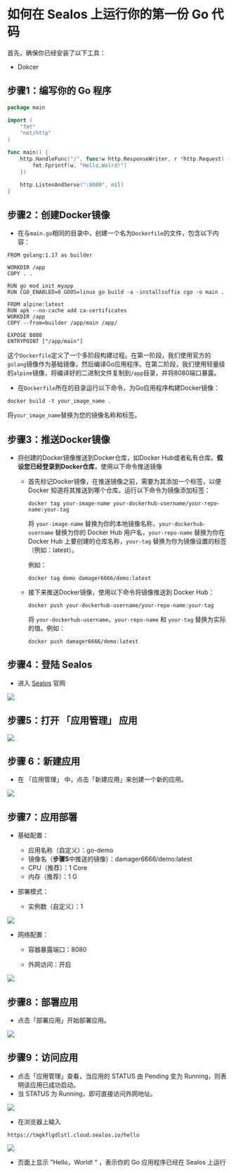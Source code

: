 # 如何在 Sealos 上运行你的第一份 Go 代码

首先，确保你已经安装了以下工具：

- Dokcer

## 步骤1：编写你的 Go 程序

```go
package main

import (
	"fmt"
	"net/http"
)

func main() {
	http.HandleFunc("/", func(w http.ResponseWriter, r *http.Request) {
		fmt.Fprintf(w, "Hello,Wolrd!")
	})

	http.ListenAndServe(":8080", nil)
}
```

## 步骤2：创建Docker镜像

- 在与`main.go`相同的目录中，创建一个名为`Dockerfile`的文件，包含以下内容：

```
FROM golang:1.17 as builder

WORKDIR /app
COPY . .

RUN go mod init myapp
RUN CGO_ENABLED=0 GOOS=linux go build -a -installsuffix cgo -o main .

FROM alpine:latest
RUN apk --no-cache add ca-certificates
WORKDIR /app
COPY --from=builder /app/main /app/

EXPOSE 8080
ENTRYPOINT ["/app/main"]
```

这个`Dockerfile`定义了一个多阶段构建过程。在第一阶段，我们使用官方的`golang`镜像作为基础镜像，然后编译Go应用程序。在第二阶段，我们使用轻量级的`alpine`镜像，将编译好的二进制文件复制到`/app`目录，并将8080端口暴露。

- 在`Dockerfile`所在的目录运行以下命令，为Go应用程序构建Docker镜像：

```
docker build -t your_image_name .
```

将`your_image_name`替换为您的镜像名称和标签。



## 步骤3：推送Docker镜像

- 将创建的Docker镜像推送到Docker仓库，如Docker Hub或者私有仓库。**假设您已经登录到Docker仓库**，使用以下命令推送镜像

  - 首先标记Docker镜像，在推送镜像之前，需要为其添加一个标签，以便 Docker 知道将其推送到哪个仓库。运行以下命令为镜像添加标签：

    ```
    docker tag your-image-name your-dockerhub-username/your-repo-name:your-tag
    ```

    将 `your-image-name` 替换为你的本地镜像名称，`your-dockerhub-username` 替换为你的 Docker Hub 用户名，`your-repo-name` 替换为你在 Docker Hub 上要创建的仓库名称，`your-tag` 替换为你为镜像设置的标签（例如：latest）。

    例如：

    ```
    docker tag demo damager6666/demo:latest
    ```

  - 接下来推送Docker镜像，使用以下命令将镜像推送到 Docker Hub：

    ```
    docker push your-dockerhub-username/your-repo-name:your-tag
    ```

    将 `your-dockerhub-username`、`your-repo-name` 和 `your-tag` 替换为实际的值。例如：

    ```
    docker push damager6666/demo:latest
    ```

## 步骤4：登陆 Sealos

- 进入 [Sealos](https://cloud.sealos.io/) 官网

![](/images/java-example-0.png)

## 步骤5：打开 「应用管理」 应用

![](/images/java-example-3.png)

## 步骤 6：新建应用

- 在 「应用管理」 中，点击「新建应用」来创建一个新的应用。

![](/images/java-example-4.png)

## 步骤7：应用部署

- 基础配置：

  - 应用名称（自定义）：go-demo
  - 镜像名（**步骤5**中推送的镜像）：damager6666/demo:latest
  - CPU（推荐）：1 Core
  - 内存（推荐）：1 G

- 部署模式：

  - 实例数（自定义）：1

![](/images/java-example-5.png)

- 网络配置：

  - 容器暴露端口：8080

  - 外网访问：开启

![](/images/java-example-6.png)

## 步骤8：部署应用

- 点击「部署应用」开始部署应用。

![](/images/java-example-7.png)

## 步骤9：访问应用

- 点击「应用管理」查看，当应用的 STATUS 由 Pending 变为 Running，则表明该应用已成功启动。
- 当 STATUS 为 Running，即可直接访问外网地址。

![](/images/java-example-8.png)

- 在浏览器上输入

```
https://tmgkflgdlstl.cloud.sealos.io/hello
```

![](/images/java-example-9.png)

- 页面上显示 ”Hello，World! “ ，表示你的 Go 应用程序已经在 Sealos 上运行


